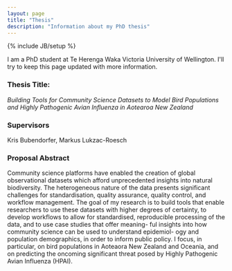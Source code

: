 ```yaml
---
layout: page
title: "Thesis"
description: "Information about my PhD thesis"
---
```

{% include JB/setup %}

I am a PhD student at Te Herenga Waka Victoria University of Wellington. I'll try to keep this page updated with more information.

### Thesis Title:

*Building Tools for Community Science Datasets to Model Bird Populations and Highly Pathogenic Avian Influenza in Aotearoa New Zealand*

### Supervisors

Kris Bubendorfer, Markus Lukzac-Roesch

### Proposal Abstract

Community science platforms have enabled the creation of global observational datasets which afford unprecedented insights into natural biodiversity.
The heterogeneous nature of the data presents significant challenges for standardisation, quality assurance, quality control, and workflow management. The goal of my research is to build tools that enable researchers to use these datasets with higher degrees of certainty, to develop workflows to allow for standardised, reproducible processing of the data, and to use case studies that offer meaning- ful insights into how community science can be used to understand epidemiol- ogy and population demographics, in order to inform public policy. I focus, in particular, on bird populations in Aoteaora New Zealand and Oceania, and on predicting the oncoming significant threat posed by Highly Pathogenic Avian Influenza (HPAI).